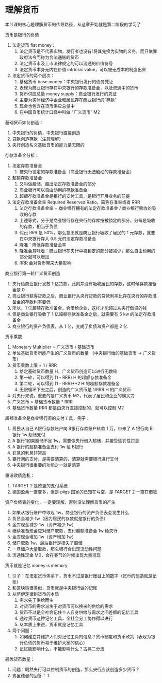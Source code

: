 # 理解货币
本节课的核心是理解货币的传导路径，从这章开始就是第二阶段的学习了

货币是银行的负债
1. 法定货币 fiat money：
    1. 法定货币是不代表实物，发行者也没有1将其兑换为实物的义务，而只依靠政府法令而称为合法通胀的货币
    2. 法定货币市及上市法律规定的可以流通的价值符号
    3. 法定货币本身无内在价值 intrinsic value，可以被无成本的制造出来
2. 法定货币的两个层次：
    1. 基础货币 base money：中央银行发行的债务凭证
    2. 表现为商业银行存在中央银行的存款准备金，以及流通中的货币
    3. 货币供应总量 money supply：商业银行发行的凭证
    4. 主要为实体经济中企业和居民存在商业银行的“存款”
    5. 现金也包含在货币供应总量中
    6. 在中国货币统计口径中叫做 “广义货币” M2

基础货币如何创造：
1. 中央银行的负债，中央银行直接创造
2. 贷款创造存款（注意理解）
3. 央行创造名义基础货币的能力是无限的

存款准备金分析：
1. 法定存款准备金
    1. 被央行锁定的存款准备金（商业银行无法触动的存款准备金）
2. 超额存款准备金
    1. 又叫做超储，超出法定存款准备金的部分
    2. 商业银行可以自由动用的存款准备金
    3. 超额存款准备金是银行的支付工具，是银行开展业务的前提
3. 法定存款准备金率 Required Reserved Ratio，简称存准率或者 RRR
    1. 法定存款准备金率 = 商业银行拥有的法定存款准备金 / 商业银行吸收的吸收的存款
    2. 上述等式，分子是商业银行存在央行的存库按被锁定的部分，分母是吸收的存款，相当于负债
    3. 假设 RRR 是 50%，那么意思就是商业银行吸收了居民的 1 元存款，就要在中央银行存入 0.5 元的法定存款准备金
    4. 降准：降低存款准备金率
    5. 降准会意味着：商业银行在央行中被锁定的部分被减少，那么自由动用的部分就可以增加
    6. RRR 会对货币带来大量影响

商业银行第一轮广义货币创造
1. 央行给商业银行发放 1 亿贷款，此刻并没有吸收居民的存款，这时候存款准备金是 0
2. 商业银行获得贷款之后，商业银行从央行贷款的贷款利率比存在央行的存款准备金的存款利率要低
3. 所以，1 亿超额存款准备金，会借给企业，这样才能超过从央行借贷的钱
4. 但是商业银行吸收了 1 亿超额存款准备金之后，就需要有 5 kw 的法定存款准备金
5. 商业银行的资产负债表，从 1 亿，变成了负债和资产都是 2 亿

货币乘数
1. Monetary Multiplier = 广义货币 / 基础货币
2. 单位基础货币所能产生的广义货币的数量 （中央银行给的基础货币 -> 广义货币）
3. 货币乘数上限 = 1 / RRR
    1. 给定基础货币数量 H，广义货币创造可以进行无数轮
    2. 第一轮，可以得到 (1 - RRR) H 的超额存款准备金
    3. 第二轮，可以得到 (1 - RRR)**2 H 的超额存款准备金
    4. 无限循环下去之后，创造的广义货币是 1/RRR H 的广义货币
4. 对央行来说，重要的是广义货币 M2，代表了居民和企业的购买力
5. 广义货币 = 基础货币数量 * RRR
6. 基础货币数量 RRR 都是由央行直接控制的，就可以控制 M2

超额准备金是商业银行间的支付工具，例子：
1. 居民从自己 A银行存款账户向 B银行存款账户转款 1 万，带来了 A 银行向 B 银行 1w 超储支付
2. A 银行1如果超储不足 1w，需要像央行借入超储，并接受惩罚性罚息
3. A 银行的超额准备金支付 1w 给 B银行
4. 罚息的利息非常高
5. 银行间的支付，是需要清算的，清算就需要银行进行支付
6. 中央银行很重要的功能之一就是清算

重温欧债危机：
1. TARGET 2 是欧盟的支付系统
2. 德国盈余一直变多，但是 piigs 国家的已知在亏空，是 TARGET 2 一直在借钱

资产负债表的变化，一定要理解，否则没法理解货币的产生
1. 如果从银行账户中取现 1w，商业银行的资产负债表会发生什么
2. 负债会减少 1w（因为居民的存款就是银行的负债）
3. 金库现金减少 1w（资产减少 1w）
4. 继续准备现金应对储户取款，支付超额准备金 1w 给央行
5. 金库现金增加 1w（资产增加 1w）
6. 储户取款 1w，最后银行是损失了超储
7. 一旦储户大量取款，那么银行会出现流动性问题
8. 流通性现金 M0，会在春节的时候出现大量涌现

货币就是记忆 money is memory
1. 引子：在法定货币体系下，货币不过是银行账目上的数字（货币的创造就是记账）
2. 和区块链很类似，货币就是中央银行做的记账
3. 从萨伊定律到货币的本质
    1. 需求先于供给而生
    2. 对货币的需求派生于对货币可以换来的供给的需求
    3. 货币不过是全社会记住个人自身供给与需求之间差额的记忆工具
    4. 通过货币这种记忆工具，全社会分工协作得以进行
    5. 从本质上来说，货币就是记忆工具
4. 两个问题：
    1. 如何建立并维护人们对记忆工具的信息？货币制度和货币政策（表现为银行负债的货币易于维护大家的信心）
    2. 记忆能影响什么，不能影响什么？古典二分法

最优货币数量：
1. 问题：既然央行可以控制货币的创造，那么央行应该创造多少货币？
2. 弗里德曼的回答：
    1. 


